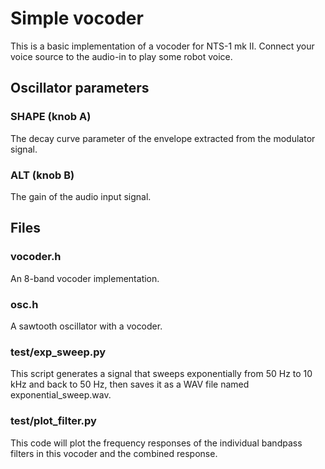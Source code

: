 # Simple vocoder
This is a basic implementation of a vocoder for NTS-1 mk II. Connect your voice source to the audio-in to play some robot voice.

## Oscillator parameters

### SHAPE (knob A)
The decay curve parameter of the envelope extracted from the modulator signal.

### ALT (knob B)
The gain of the audio input signal.

## Files

### vocoder.h
An 8-band vocoder implementation. 

### osc.h
A sawtooth oscillator with a vocoder.

### test/exp_sweep.py
This script generates a signal that sweeps exponentially from 50 Hz to 10 kHz and back to 50 Hz, then saves it as a WAV file named exponential_sweep.wav.

### test/plot_filter.py
This code will plot the frequency responses of the individual bandpass filters in this vocoder and the combined response. 
